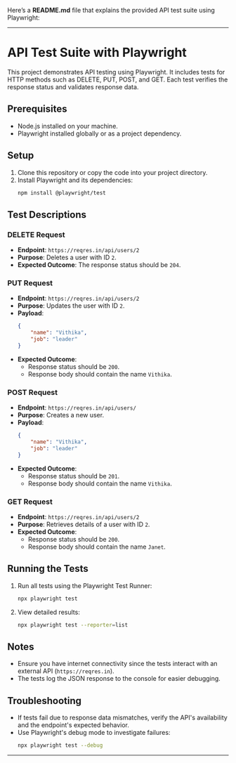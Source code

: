 Here’s a **README.md** file that explains the provided API test suite using Playwright:

---

# API Test Suite with Playwright

This project demonstrates API testing using Playwright. It includes tests for HTTP methods such as DELETE, PUT, POST, and GET. Each test verifies the response status and validates response data.

## Prerequisites

- Node.js installed on your machine.
- Playwright installed globally or as a project dependency.

## Setup

1. Clone this repository or copy the code into your project directory.
2. Install Playwright and its dependencies:
   ```bash
   npm install @playwright/test
   ```

## Test Descriptions

### DELETE Request
- **Endpoint**: `https://reqres.in/api/users/2`
- **Purpose**: Deletes a user with ID `2`.
- **Expected Outcome**: The response status should be `204`.

### PUT Request
- **Endpoint**: `https://reqres.in/api/users/2`
- **Purpose**: Updates the user with ID `2`.
- **Payload**:
  ```json
  {
      "name": "Vithika",
      "job": "leader"
  }
  ```
- **Expected Outcome**: 
  - Response status should be `200`.
  - Response body should contain the name `Vithika`.

### POST Request
- **Endpoint**: `https://reqres.in/api/users/`
- **Purpose**: Creates a new user.
- **Payload**:
  ```json
  {
      "name": "Vithika",
      "job": "leader"
  }
  ```
- **Expected Outcome**:
  - Response status should be `201`.
  - Response body should contain the name `Vithika`.

### GET Request
- **Endpoint**: `https://reqres.in/api/users/2`
- **Purpose**: Retrieves details of a user with ID `2`.
- **Expected Outcome**:
  - Response status should be `200`.
  - Response body should contain the name `Janet`.

## Running the Tests

1. Run all tests using the Playwright Test Runner:
   ```bash
   npx playwright test
   ```

2. View detailed results:
   ```bash
   npx playwright test --reporter=list
   ```

## Notes

- Ensure you have internet connectivity since the tests interact with an external API (`https://reqres.in`).
- The tests log the JSON response to the console for easier debugging.

## Troubleshooting

- If tests fail due to response data mismatches, verify the API's availability and the endpoint's expected behavior.
- Use Playwright's debug mode to investigate failures:
   ```bash
   npx playwright test --debug
   ```

---
